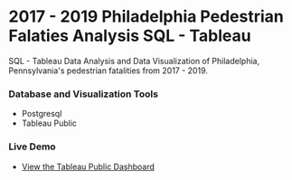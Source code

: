 # 2017 - 2019 Philadelphia Pedestrian Falaties Analysis SQL - Tableau
SQL - Tableau Data Analysis and Data Visualization of Philadelphia, Pennsylvania's pedestrian fatalities from 2017 - 2019. 

### Database and Visualization Tools
+ Postgresql
+ Tableau Public

### Live Demo
+ [View the Tableau Public Dashboard](https://public.tableau.com/profile/matthew.snell1329#!/vizhome/PhiladelphiaPedestrianFatalities/PhiladelphiasFatalPedestrianCrashes2017-2019)

